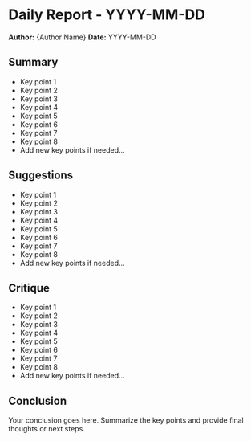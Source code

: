 # Daily Report - YYYY-MM-DD
**Author:** {Author Name}
**Date:** YYYY-MM-DD

## Summary
- Key point 1
- Key point 2
- Key point 3
- Key point 4
- Key point 5
- Key point 6
- Key point 7
- Key point 8
- Add new key points if needed...

## Suggestions
- Key point 1
- Key point 2
- Key point 3
- Key point 4
- Key point 5
- Key point 6
- Key point 7
- Key point 8
- Add new key points if needed...

## Critique
- Key point 1
- Key point 2
- Key point 3
- Key point 4
- Key point 5
- Key point 6
- Key point 7
- Key point 8
- Add new key points if needed...

## Conclusion
Your conclusion goes here. Summarize the key points and provide final thoughts or next steps.